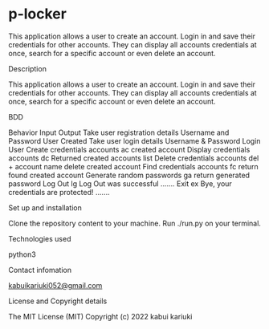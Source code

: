 # p-locker
This application allows a user to create an account. Login in and save their credentials for other accounts. They can display all accounts credentials at once, search for a specific account or even delete an account.

Description

This application allows a user to create an account. Login in and save their credentials for other accounts. They can display all accounts credentials at once, search for a specific account or even delete an account.

BDD

Behavior	Input	Output
Take user registration details	Username and Password	User Created
Take user login details	Username & Password	Login User
Create credentials accounts	ac	created account
Display credentials accounts	dc	Returned created accounts list
Delete credentials accounts	del + account name	delete created account
Find credentials accounts	fc	return found created account
Generate random passwords	ga	return generated password
Log Out	lg	Log Out was successful .......
Exit	ex	Bye, your credentials are protected! .......


Set up and installation

Clone the repository content to your machine.
Run ./run.py on your terminal.


Technologies used

python3

Contact infomation

kabuikariuki052@gmail.com

License and Copyright details


The MIT License (MIT) Copyright (c) 2022 kabui kariuki
